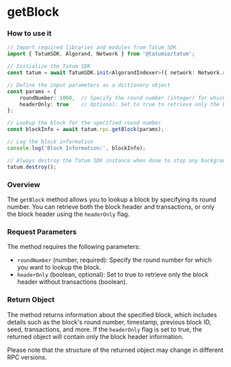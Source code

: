 # getBlock

### How to use it

```typescript
// Import required libraries and modules from Tatum SDK
import { TatumSDK, Algorand, Network } from '@tatumio/tatum';

// Initialize the Tatum SDK
const tatum = await TatumSDK.init<AlgorandIndexer>({ network: Network.ALGORAND_INDEXER });

// Define the input parameters as a dictionary object
const params = {
    roundNumber: 1000,  // Specify the round number (integer) for which you want to lookup the block.
    headerOnly: true    // Optional: Set to true to retrieve only the block header without transactions (boolean).
};

// Lookup the block for the specified round number
const blockInfo = await tatum.rpc.getBlock(params);

// Log the block information
console.log('Block Information:', blockInfo);

// Always destroy the Tatum SDK instance when done to stop any background processes
tatum.destroy();
```

### Overview

The `getBlock` method allows you to lookup a block by specifying its round number. You can retrieve both the block header and transactions, or only the block header using the `headerOnly` flag.

### Request Parameters

The method requires the following parameters:

- `roundNumber` (number, required): Specify the round number for which you want to lookup the block.
- `headerOnly` (boolean, optional): Set to true to retrieve only the block header without transactions (boolean).

### Return Object

The method returns information about the specified block, which includes details such as the block's round number, timestamp, previous block ID, seed, transactions, and more. If the `headerOnly` flag is set to true, the returned object will contain only the block header information.

Please note that the structure of the returned object may change in different RPC versions.